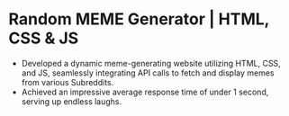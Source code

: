 # Random MEME Generator | HTML, CSS & JS
* Developed a dynamic meme-generating website utilizing HTML, CSS, and JS, seamlessly integrating API calls to fetch and display memes from various Subreddits.
* Achieved an impressive average response time of under 1 second, serving up endless laughs.
